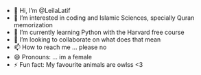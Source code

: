 - 👋 Hi, I’m @LeilaLatif
- 👀 I’m interested in coding and Islamic Sciences, specially Quran memorization
- 🌱 I’m currently learning Python with the Harvard free course
- 💞️ I’m looking to collaborate on what does that mean
- 📫 How to reach me ... please no
- 😄 Pronouns: ... im a female
- ⚡ Fun fact: My favourite animals are owlss <3

<!---
LeilaLatif/LeilaLatif is a ✨ special ✨ repository because its `README.md` (this file) appears on your GitHub profile.
You can click the Preview link to take a look at your changes.
--->
